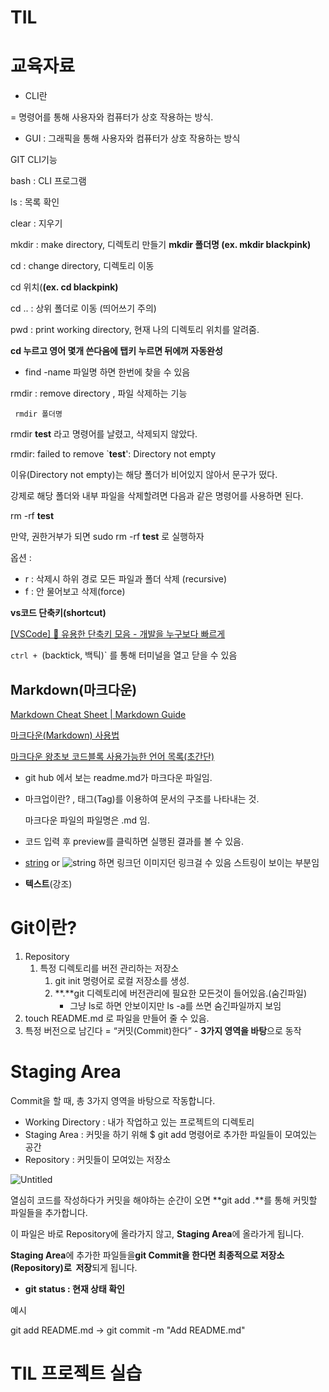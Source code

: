 # TIL

# 교육자료

- CLI란

= 명령어를 통해 사용자와 컴퓨터가 상호 작용하는 방식.

- GUI : 그래픽을 통해 사용자와 컴퓨터가 상호 작용하는 방식

GIT CLI기능

bash : CLI 프로그램

ls : 목록 확인

clear : 지우기

mkdir : make directory, 디렉토리 만들기 **mkdir 폴더명 (ex. mkdir blackpink)**

cd : change directory, 디렉토리 이동

cd 위치(**(ex. cd blackpink)**

cd .. : 상위 폴더로 이동 (띄어쓰기 주의)

pwd : print working directory, 현재 나의 디렉토리 위치를 알려줌.

**cd 누르고 영어 몇개 쓴다음에 탭키 누르면 뒤에꺼 자동완성**

- find -name 파일명 하면 한번에 찾을 수 있음

rmdir : remove directory , 파일 삭제하는 기능

     rmdir 폴더명

rmdir **test** 라고 명령어를 날렸고, 삭제되지 않았다.

rmdir: failed to remove `**test**': Directory not empty

이유(Directory not empty)는 해당 폴더가 비어있지 않아서 문구가 떴다.

강제로 해당 폴더와 내부 파일을 삭제할려면 다음과 같은 명령어를 사용하면 된다.

rm -rf **test**

만약, 권한거부가 되면 sudo rm -rf **test** 로 실행하자

옵션 :

- r : 삭제시 하위 경로 모든 파일과 폴더 삭제 (recursive)
- f : 안 물어보고 삭제(force)

**vs코드 단축키(shortcut)**

[[VSCode] 💽 유용한 단축키 모음 - 개발을 누구보다 빠르게](https://inpa.tistory.com/entry/VS-Code-%E2%8F%B1%EF%B8%8F-%EC%9C%A0%EC%9A%A9%ED%95%9C-%EB%8B%A8%EC%B6%95%ED%82%A4-%EC%A0%95%EB%A6%AC)

 `ctrl + `(backtick, 백틱)` 를 통해 터미널을 열고 닫을 수 있음

## **Markdown(마크다운)**

[Markdown Cheat Sheet | Markdown Guide](https://www.markdownguide.org/cheat-sheet/)

[마크다운(Markdown) 사용법](https://gist.github.com/ihoneymon/652be052a0727ad59601)

[마크다운 왕초보 코드블록 사용가능한 언어 목록(초간단)](https://velog.io/@cateto/%EB%A7%88%ED%81%AC%EB%8B%A4%EC%9A%B4-%EC%99%95%EC%B4%88%EB%B3%B4-%EC%BD%94%EB%93%9C%EB%B8%94%EB%A1%9D-%EC%82%AC%EC%9A%A9%EA%B0%80%EB%8A%A5%ED%95%9C-%EC%96%B8%EC%96%B4-%EB%AA%A9%EB%A1%9D%EC%B4%88%EA%B0%84%EB%8B%A8)

- git hub 에서 보는 readme.md가 마크다운 파일임.
- 마크업이란? , 태그(Tag)를 이용하여 문서의 구조를 나타내는 것.
    
    마크다운 파일의 파일명은 .md 임.
    
- 코드 입력 후 preview를 클릭하면 실행된 결과를 볼 수 있음.
- [string](url) or ![string](img_url) 하면 링크던 이미지던 링크걸 수 있음 스트링이 보이는 부분임
- **텍스트**(강조)

# Git이란?

1. Repository
    1. 특정 디렉토리를 버전 관리하는 저장소
        1. git init 명령어로 로컬 저장소를 생성.
        2. **.**git  디렉토리에 버전관리에 필요한 모든것이 들어있음.(숨긴파일) 
            - 그냥 ls로 하면 안보이지만 ls -a를 쓰면 숨긴파일까지 보임
2. touch README.md 로 파일을 만들어 줄 수 있음.
3. 특정 버전으로 남긴다 = “커밋(Commit)한다” - **3가지 영역을 바탕**으로 동작

# Staging Area

Commit을 할 때, 총 3가지 영역을 바탕으로 작동합니다.

- Working Directory : 내가 작업하고 있는 프로젝트의 디렉토리
- Staging Area : 커밋을 하기 위해 $ git add 명령어로 추가한 파일들이 모여있는 공간
- Repository : 커밋들이 모여있는 저장소

![Untitled](https://s3-us-west-2.amazonaws.com/secure.notion-static.com/86f2e7ba-b6fe-47cb-81f8-4651ee44acf0/Untitled.png)

열심히 코드를 작성하다가 커밋을 해야하는 순간이 오면 **git add .**를 통해 커밋할 파일들을 추가합니다.

이 파일은 바로 Repository에 올라가지 않고, **Staging Area**에 올라가게 됩니다.

**Staging Area**에 추가한 파일들을**git Commit을 한다면 최종적으로 저장소(Repository)로  저장**되게 됩니다.

- **git status : 현재 상태 확인**

예시

git add README.md → git commit -m "Add README.md"

# TIL 프로젝트 실습